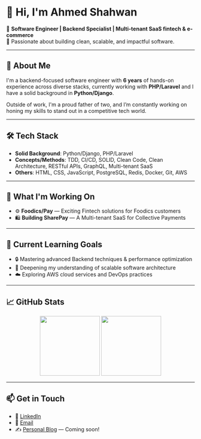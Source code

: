 # 👋 Hi, I'm Ahmed Shahwan

🚀 **Software Engineer | Backend Specialist | Multi-tenant SaaS fintech & e-commerce**  
💼 Passionate about building clean, scalable, and impactful software.

---

## 🧠 About Me

I'm a backend-focused software engineer with **6 years** of hands-on experience across diverse stacks, currently working with **PHP/Laravel** and I have a solid background in **Python/Django**.

Outside of work, I'm a proud father of two, and I’m constantly working on honing my skills to stand out in a competitive tech world.

---

## 🛠️ Tech Stack

- **Solid Background**: Python/Django, PHP/Laravel
- **Concepts/Methods**: TDD, CI/CD, SOLID, Clean Code, Clean Architecture, RESTful APIs, GraphQL, Multi-tenant SaaS
- **Others**: HTML, CSS, JavaScript, PostgreSQL, Redis, Docker, Git, AWS

---

## 🧩 What I'm Working On

- ⚙️ **Foodics/Pay** — Exciting Fintech solutions for Foodics customers
- 🛍️ **Building SharePay** — A Multi-tenant SaaS for Collective Payments

---

## 🌱 Current Learning Goals

- 🔒 Mastering advanced Backend techniques & performance optimization
- 🧰 Deepening my understanding of scalable software architecture
- ☁️ Exploring AWS cloud services and DevOps practices
<!-- - 🛡️ Practicing Domain-Driven Design & Test-Driven Development -->

---

## 📈 GitHub Stats

<p align="center">
  <img src="https://github-readme-stats.vercel.app/api?username=shahwan42&show_icons=true&theme=default" height="160" />
  <img src="https://github-readme-stats.vercel.app/api/top-langs/?username=shahwan42&layout=compact&theme=default" height="160" />
</p>

---

## 📫 Get in Touch

- 💼 [LinkedIn](https://www.linkedin.com/in/shahwan42)
- 📨 [Email](https://hi.new/ahmd)
- ✍️ [Personal Blog](#) — Coming soon!
